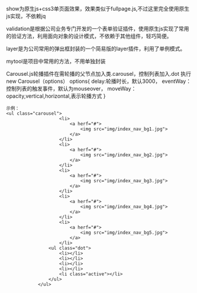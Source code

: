 show为原生js+css3单页面效果，效果类似于fullpage.js,不过这里完全使用原生js实现，不依赖jq


validation是根据公司业务专门开发的一个表单验证插件，使用原生js实现了常用的验证方法，利用面向对象的设计模式，不依赖于其他组件，轻巧简便。

layer是为公司常用的弹出框封装的一个简易版的layer插件，利用了单例模式。

mytool是项目中常用的方法，不用单独封装



Carousel.js轮播插件在需轮播的父节点加入类.carousel，控制列表加入.dot
执行new Carousel（options）
options{
    delay:轮播时长，默认3000，
    eventWay：控制列表的触发事件，默认为mouseover，
    moveWay：opacity,vertical,horizontal,表示轮播方式
    }
    
    示例：
    <ul class="carousel">
						<li>
							<a herf="#">
								<img src="img/index_nav_bg1.jpg">
							</a>
						</li>
						<li>
							<a herf="#">
								<img src="img/index_nav_bg2.jpg">
							</a>
						</li>
						<li>
							<a herf="#">
								<img src="img/index_nav_bg3.jpg">
							</a>
						</li>
						<li>
							<a herf="#">
								<img src="img/index_nav_bg4.jpg">
							</a>
						</li>
						<li>
							<a herf="#">
								<img src="img/index_nav_bg5.jpg">
							</a>
						</li>
					<ul class="dot">
						<li></li>
						<li></li>
						<li></li>
						<li></li>
						<li class="active"></li>
					</ul>
				</ul>
    
